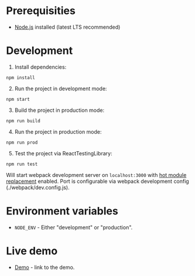 # Prerequisities
- [Node.js](https://nodejs.org/en/) installed (latest LTS recommended)

# Development

1. Install dependencies:
```
npm install
```
2. Run the project in development mode:
```
npm start
```
3. Build the project in production mode:
```
npm run build
```
4. Run the project in production mode:
```
npm run prod
```
5. Test the project via ReactTestingLibrary:
```
npm run test
```

Will start webpack development server on ```localhost:3000``` with [hot module replacement](https://webpack.js.org/concepts/hot-module-replacement/) enabled. Port is configurable via webpack development config (./webpack/dev.config.js).

# Environment variables

- ```NODE_ENV``` - Either "development" or "production".

# Live demo

- [Demo](https://throwawayer.github.io/life/) - link to the demo.
